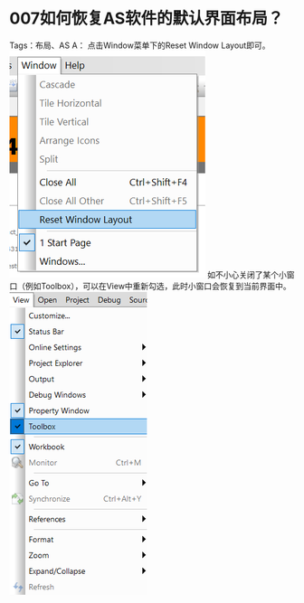 # 007如何恢复AS软件的默认界面布局？
Tags：布局、AS
A：
点击Window菜单下的Reset Window Layout即可。
![Img](./FILES/007如何恢复AS软件的默认界面布局？.md/img-20220530002628.png)
如不小心关闭了某个小窗口（例如Toolbox），可以在View中重新勾选，此时小窗口会恢复到当前界面中。
![Img](./FILES/007如何恢复AS软件的默认界面布局？.md/img-20220530002641.png)
